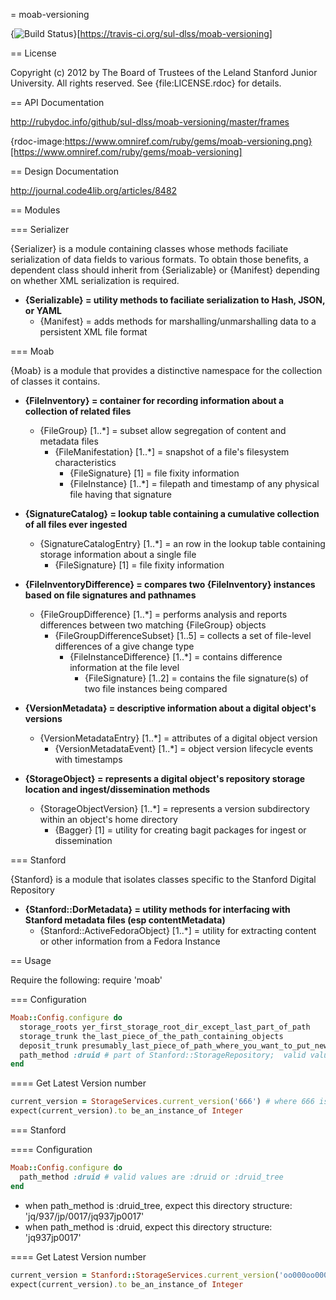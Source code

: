 = moab-versioning

{<img src="https://travis-ci.org/sul-dlss/moab-versioning.svg?branch=master" alt="Build Status" />}[https://travis-ci.org/sul-dlss/moab-versioning]

== License

Copyright (c) 2012 by The Board of Trustees of the Leland Stanford Junior University.
All rights reserved.  See {file:LICENSE.rdoc} for details.

== API Documentation

http://rubydoc.info/github/sul-dlss/moab-versioning/master/frames

{rdoc-image:https://www.omniref.com/ruby/gems/moab-versioning.png}[https://www.omniref.com/ruby/gems/moab-versioning]

== Design Documentation

http://journal.code4lib.org/articles/8482

== Modules

=== Serializer

{Serializer} is a module containing classes whose methods faciliate serialization
of data fields to various formats.  To obtain those benefits, a dependent class
should inherit from {Serializable} or {Manifest}
depending on whether XML serialization is required.

* <b>{Serializable} = utility methods to faciliate serialization to Hash, JSON, or YAML</b>
  * {Manifest} = adds methods for marshalling/unmarshalling data to a persistent XML file format

=== Moab

{Moab} is a module that provides a distinctive namespace for the collection of classes it contains.

* <b>{FileInventory} = container for recording information about a collection of related files</b>
  * {FileGroup} [1..*] = subset allow segregation of content and metadata files
    * {FileManifestation} [1..*] = snapshot of a file's filesystem characteristics
      * {FileSignature} [1] = file fixity information
      * {FileInstance} [1..*] = filepath and timestamp of any physical file having that signature

* <b>{SignatureCatalog} = lookup table containing a cumulative collection of all files ever ingested</b>
  * {SignatureCatalogEntry} [1..*] = an row in the lookup table containing storage information about a single file
    * {FileSignature} [1] = file fixity information

* <b>{FileInventoryDifference} = compares two {FileInventory} instances based on file signatures and pathnames</b>
  * {FileGroupDifference} [1..*] = performs analysis and reports differences between two matching {FileGroup} objects
    * {FileGroupDifferenceSubset} [1..5] = collects a set of file-level differences of a give change type
      * {FileInstanceDifference} [1..*] = contains difference information at the file level
        * {FileSignature} [1..2] = contains the file signature(s) of two file instances being compared

* <b>{VersionMetadata} = descriptive information about a digital object's versions</b>
  * {VersionMetadataEntry} [1..*] = attributes of a digital object version
    * {VersionMetadataEvent} [1..*] = object version lifecycle events with timestamps

* <b>{StorageObject} = represents a digital object's repository storage location and ingest/dissemination methods</b>
  * {StorageObjectVersion} [1..*] = represents a version subdirectory within an object's home directory
    * {Bagger} [1] = utility for creating bagit packages for ingest or dissemination

=== Stanford

{Stanford} is a module that isolates classes specific to the Stanford Digital Repository

* <b>{Stanford::DorMetadata} = utility methods for interfacing with Stanford metadata files (esp contentMetadata)</b>
  * {Stanford::ActiveFedoraObject} [1..*] = utility for extracting content or other information from a Fedora Instance

== Usage

Require the following:
  require 'moab'

=== Configuration

```ruby
Moab::Config.configure do
  storage_roots yer_first_storage_root_dir_except_last_part_of_path
  storage_trunk the_last_piece_of_the_path_containing_objects
  deposit_trunk presumably_last_piece_of_path_where_you_want_to_put_new_objects
  path_method :druid # part of Stanford::StorageRepository;  valid values are :druid or :druid_tree
end
```

==== Get Latest Version number

```ruby
current_version = StorageServices.current_version('666') # where 666 is the id
expect(current_version).to be_an_instance_of Integer
```


=== Stanford

==== Configuration

```ruby
Moab::Config.configure do
  path_method :druid # valid values are :druid or :druid_tree
end
```

- when path_method is :druid_tree, expect this directory structure: 'jq/937/jp/0017/jq937jp0017'
- when path_method is :druid, expect this directory structure: 'jq937jp0017'

==== Get Latest Version number

```ruby
current_version = Stanford::StorageServices.current_version('oo000oo0000') # where oo000oo0000 is the id
expect(current_version).to be_an_instance_of Integer
```
